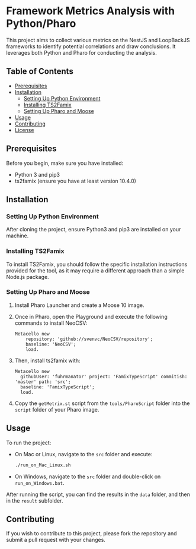 # Framework Metrics Analysis with Python/Pharo

This project aims to collect various metrics on the NestJS and LoopBackJS frameworks to identify potential correlations and draw conclusions. It leverages both Python and Pharo for conducting the analysis.

## Table of Contents

- [Prerequisites](#prerequisites)
- [Installation](#installation)
  - [Setting Up Python Environment](#setting-up-python-environment)
  - [Installing TS2Famix](#installing-ts2famix)
  - [Setting Up Pharo and Moose](#setting-up-pharo-and-moose)
- [Usage](#usage)
- [Contributing](#contributing)
- [License](#license)

## Prerequisites

Before you begin, make sure you have installed:

- Python 3 and pip3
- ts2famix (ensure you have at least version 10.4.0)

## Installation

### Setting Up Python Environment

After cloning the project, ensure Python3 and pip3 are installed on your machine.

### Installing TS2Famix

To install TS2Famix, you should follow the specific installation instructions provided for the tool, as it may require a different approach than a simple Node.js package.

### Setting Up Pharo and Moose

1. Install Pharo Launcher and create a Moose 10 image.

2. Once in Pharo, open the Playground and execute the following commands to install NeoCSV:

   ```smalltalk
   Metacello new
       repository: 'github://svenvc/NeoCSV/repository';
       baseline: 'NeoCSV';
       load.
   ```

3. Then, install ts2famix with:

   ```smalltalk
   Metacello new
     githubUser: 'fuhrmanator' project: 'FamixTypeScript' commitish: 'master' path: 'src';
     baseline: 'FamixTypeScript';
     load.
   ```

4. Copy the `getMetrix.st` script from the `tools/PharoScript` folder into the `script` folder of your Pharo image.

## Usage

To run the project:

- On Mac or Linux, navigate to the `src` folder and execute:

  ```bash
  ./run_on_Mac_Linux.sh
  ```

- On Windows, navigate to the `src` folder and double-click on `run_on_Windows.bat`.

After running the script, you can find the results in the `data` folder, and then in the `result` subfolder.

## Contributing

If you wish to contribute to this project, please fork the repository and submit a pull request with your changes.
